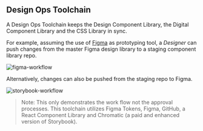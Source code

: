 ## Design Ops Toolchain

A Design Ops Toolchain keeps the Design Component Library, the Digital Component Library and the CSS Library in sync. 

For example, assuming the use of [Figma]() as prototyping tool, a *Designer* can push changes from the master Figma design library to a staging component library repo. 

![figma-workflow](../../_images/design-ops-figma.png)

Alternatively, changes can also be pushed from the staging repo to Figma.  

![storybook-workflow](../../_images/design-ops-storybook.png)

>Note: This only demonstrates the work flow not the approval processes.  This toolchain utilizes Figma Tokens, Figma, GitHub, a React Component Library and Chromatic (a paid and enhanced version of Storybook).
